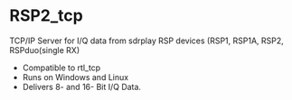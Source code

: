 # RSP2_tcp
TCP/IP Server for I/Q data from sdrplay RSP devices (RSP1, RSP1A, RSP2, RSPduo(single RX)
- Compatible to rtl_tcp
- Runs on Windows and Linux
- Delivers 8- and 16- Bit I/Q Data.
